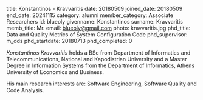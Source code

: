 title: Konstantinos - Kravvaritis
date: 20180509
joined_date: 20180509
end_date: 20241115
category: alumni
member_category: Associate Researchers
id: blueoly
givenname: Konstantinos
surname: Kravvaritis
memb_title: Mr.
email: blueoly@gmail.com
photo: kravvaritis.jpg
phd_title: Data and Quality Metrics of System Configuration Code
phd_supervisor: m_dds
phd_startdate: 20180713
phd_completed: 0

_Konstantinos Kravvaritis_ holds a BSc from Department of Informatics and Telecommunications, National and Kapodistrian University and a Master Degree in Information Systems from the Department of Informatics, Athens University of Economics and Business.

His main research interests are: Software Engineering, Software Quality and Code Analysis.
